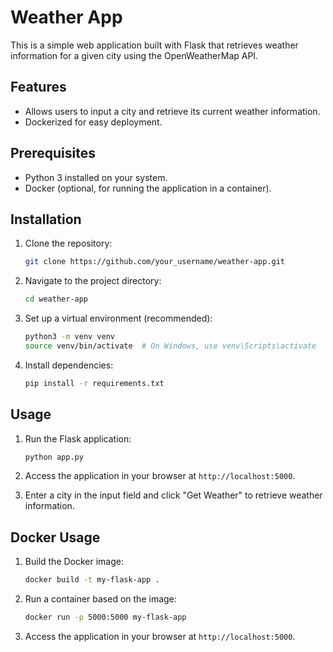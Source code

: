 # Weather App

This is a simple web application built with Flask that retrieves weather information for a given city using the OpenWeatherMap API.

## Features

- Allows users to input a city and retrieve its current weather information.
- Dockerized for easy deployment.

## Prerequisites

- Python 3 installed on your system.
- Docker (optional, for running the application in a container).

## Installation

1. Clone the repository:

    ```bash
    git clone https://github.com/your_username/weather-app.git
    ```

2. Navigate to the project directory:

    ```bash
    cd weather-app
    ```

3. Set up a virtual environment (recommended):

    ```bash
    python3 -m venv venv
    source venv/bin/activate  # On Windows, use venv\Scripts\activate
    ```

4. Install dependencies:

    ```bash
    pip install -r requirements.txt
    ```

## Usage

1. Run the Flask application:

    ```bash
    python app.py
    ```

2. Access the application in your browser at `http://localhost:5000`.

3. Enter a city in the input field and click "Get Weather" to retrieve weather information.

## Docker Usage

1. Build the Docker image:

    ```bash
    docker build -t my-flask-app .
    ```

2. Run a container based on the image:

    ```bash
    docker run -p 5000:5000 my-flask-app
    ```

3. Access the application in your browser at `http://localhost:5000`.

